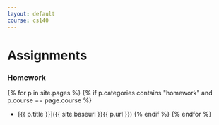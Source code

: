 ```yaml
---
layout: default
course: cs140
---
```


Assignments
===========

### Homework

{% for p in site.pages %}
  {% if p.categories contains "homework" and p.course == page.course %}
* [{{ p.title }}]({{ site.baseurl }}{{ p.url }})
  {% endif %}
{% endfor %}

